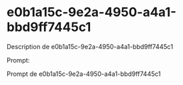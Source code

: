 # e0b1a15c-9e2a-4950-a4a1-bbd9ff7445c1

Description de e0b1a15c-9e2a-4950-a4a1-bbd9ff7445c1

Prompt:

Prompt de e0b1a15c-9e2a-4950-a4a1-bbd9ff7445c1